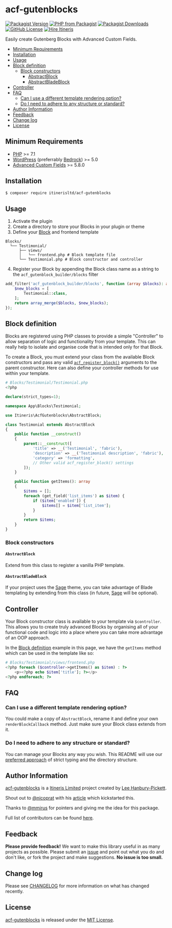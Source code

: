 # acf-gutenblocks

[![Packagist Version](https://img.shields.io/packagist/v/itinerisltd/acf-gutenblocks.svg)](https://packagist.org/packages/itinerisltd/acf-gutenblocks)
[![PHP from Packagist](https://img.shields.io/packagist/php-v/itinerisltd/acf-gutenblocks.svg)](https://packagist.org/packages/itinerisltd/acf-gutenblocks)
[![Packagist Downloads](https://img.shields.io/packagist/dt/itinerisltd/acf-gutenblocks.svg)](https://packagist.org/packages/itinerisltd/acf-gutenblocks)
[![GitHub License](https://img.shields.io/github/license/itinerisltd/acf-gutenblocks.svg)](https://github.com/ItinerisLtd/acf-gutenblocks/blob/master/LICENSE)
[![Hire Itineris](https://img.shields.io/badge/Hire-Itineris-ff69b4.svg)](https://www.itineris.co.uk/contact/)


Easily create Gutenberg Blocks with Advanced Custom Fields.

<!-- START doctoc generated TOC please keep comment here to allow auto update -->
<!-- DON'T EDIT THIS SECTION, INSTEAD RE-RUN doctoc TO UPDATE -->


- [Minimum Requirements](#minimum-requirements)
- [Installation](#installation)
- [Usage](#usage)
- [Block definition](#block-definition)
    - [Block constructors](#block-constructors)
        - [AbstractBlock](#abstractblock)
        - [AbstractBladeBlock](#abstractbladeblock)
- [Controller](#controller)
- [FAQ](#faq)
  - [Can I use a different template rendering option?](#can-i-use-a-different-template-rendering-option)
  - [Do I need to adhere to any structure or standard?](#do-i-need-to-adhere-to-any-structure-or-standard)
- [Author Information](#author-information)
- [Feedback](#feedback)
- [Change log](#change-log)
- [License](#license)

<!-- END doctoc generated TOC please keep comment here to allow auto update -->

## Minimum Requirements

- [PHP](https://secure.php.net/manual/en/install.php) >= 7.1
- [WordPress](https://wordpress.org/download/) (preferrably [Bedrock](https://roots.io/bedrock/)) >= 5.0
- [Advanced Custom Fields](https://www.advancedcustomfields.com/) >= 5.8.0

## Installation

```bash
$ composer require itinerisltd/acf-gutenblocks
```

## Usage

1. Activate the plugin
2. Create a directory to store your Blocks in your plugin or theme
3. Define your [Block](#block-definition) and frontend template

  ```
  Blocks/
    └── Testimonial/
        ├── views/
        │   └── frontend.php # Block template file
        └── Testimonial.php # Block constructor and controller
  ```

4. Register your Block by appending the Block class name as a string to the `acf_gutenblock_builder/blocks` filter

```php
add_filter('acf_gutenblock_builder/blocks', function (array $blocks): array {
    $new_blocks = [
        Testimonial::class,
    ];
    return array_merge($blocks, $new_blocks);
});
```

## Block definition

Blocks are registered using PHP classes to provide a simple "Controller" to allow separation of logic and functionality from your template. This can really help to isolate and organise code that is intended only for that Block.

To create a Block, you must extend your class from the available Block constructors and pass any valid [`acf_register_block()`](https://www.advancedcustomfields.com/resources/acf_register_block/) arguments to the parent constructor. Here can also define your controller methods for use within your template.

```php
# Blocks/Testimonial/Testimonial.php
<?php

declare(strict_types=1);

namespace App\Blocks\Testimonial;

use Itineris\AcfGutenblocks\AbstractBlock;

class Testimonial extends AbstractBlock
{
    public function __construct()
    {
        parent::__construct([
            'title' => __('Testimonial', 'fabric'),
            'description' => __('Testimonial description', 'fabric'),
            'category' => 'formatting',
            // Other valid acf_register_block() settings
        ]);
    }

    public function getItems(): array
    {
        $items = [];
        foreach (get_field('list_items') as $item) {
            if ($item['enabled']) {
                $items[] = $item['list_item'];
            }
        }
        return $items;
    }
}
```

### Block constructors

#### `AbstractBlock`

Extend from this class to register a vanilla PHP template.

#### `AbstractBladeBlock`

If your project uses the [Sage](https://roots.io/sage) theme, you can take advantage of Blade templating by extending from this class (in future, [Sage](https://roots.io/sage) will be optional).

## Controller

Your Block constructor class is available to your template via `$controller`. This allows you to create truly advanced Blocks by organising all of your functional code and logic into a place where you can take more advantage of an OOP approach.

In the [Block definition](#block-definition) example in this page, we have the `getItems` method which can be used in the template like so:

```php
# Blocks/Testimonial/views/frontend.php
<?php foreach ($controller->getItems() as $item) : ?>
    <p><?php echo $item['title']; ?></p>
<?php endforeach; ?>
```

## FAQ

### Can I use a different template rendering option?

You could make a copy of `AbstractBlock`, rename it and define your own `renderBlockCallback` method. Just make sure your Block class extends from it.

### Do I need to adhere to any structure or standard?

You can manage your Blocks any way you wish. This README will use our [preferred approach](#usage) of strict typing and the directory structure.

## Author Information

[acf-gutenblocks](https://github.com/ItinerisLtd/acf-gutenblocks) is a [Itineris Limited](https://www.itineris.co.uk/) project created by [Lee Hanbury-Pickett](https://github.com/codepuncher).

Shout out to [@nicoprat](https://github.com/nicooprat) with his [article](https://medium.com/nicooprat/acf-blocks-avec-gutenberg-et-sage-d8c20dab6270) which kickstarted this.

Thanks to [@mmirus](https://github.com/mmirus/) for pointers and giving me the idea for this package.

Full list of contributors can be found [here](https://github.com/ItinerisLtd/acf-gutenblocks/graphs/contributors).

## Feedback

**Please provide feedback!** We want to make this library useful in as many projects as possible.
Please submit an [issue](https://github.com/ItinerisLtd/acf-gutenblocks/issues/new) and point out what you do and don't like, or fork the project and make suggestions.
**No issue is too small.**

## Change log

Please see [CHANGELOG](./CHANGELOG.md) for more information on what has changed recently.

## License

[acf-gutenblocks](https://github.com/ItinerisLtd/acf-gutenblocks) is released under the [MIT License](https://opensource.org/licenses/MIT).
